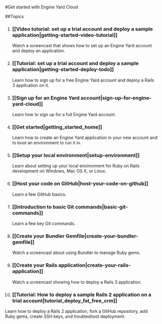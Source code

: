 #Get started with Engine Yard Cloud

##Topics

1. ### [[Video tutorial: set up a trial account and deploy a sample application|getting-started-video-tutorial]]
   Watch a screencast that shows how to set up an Engine Yard account and deploy an application.

2. ### [[Tutorial: set up a trial account and deploy a sample application|getting-started-deploy-todo]]
   Learn how to sign up for a free Engine Yard account and deploy a Rails 3 application on it.

3. ### [[Sign up for an Engine Yard account|sign-up-for-engine-yard-cloud]]
   Learn how to sign up for a full Engine Yard account.

4. ### [[Get started|getting_started_home]]
   Learn how to create an Engine Yard application in your new account and to boot an environment to run it in.

5. ### [[Setup your local environment|setup-environment]]
   Learn about setting up your local environment for Ruby on Rails development on Windows, Mac OS X, or Linux.

6. ### [[Host your code on GitHub|host-your-code-on-github]]
   Learn a few GitHub basics.

7. ### [[Introduction to basic Git commands|basic-git-commands]]
   Learn a few key Git commands.

8. ### [[Create your Bundler Gemfile|create-your-bundler-gemfile]]
   Watch a screencast about using Bundler to manage Ruby gems.

9. ### [[Create your Rails application|create-your-rails-application]]
   Watch a screencast showing how to deploy a Rails 3 application.

10. ### [[Tutorial: How to deploy a sample Rails 2 application on a trial account|tutorial_deploy_fat_free_crm]]
   Learn how to deploy a Rails 2 application, fork a GitHub repository, add Ruby gems, create SSH keys, and troubleshoot deployment.

